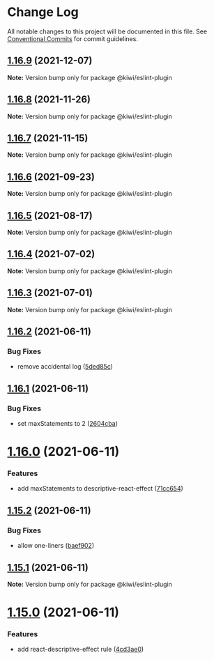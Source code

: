# Change Log

All notable changes to this project will be documented in this file.
See [Conventional Commits](https://conventionalcommits.org) for commit guidelines.

## [1.16.9](https://github.com/kaisermann/kiwi/compare/v1.16.8...v1.16.9) (2021-12-07)

**Note:** Version bump only for package @kiwi/eslint-plugin





## [1.16.8](https://github.com/kaisermann/kiwi/compare/v1.16.7...v1.16.8) (2021-11-26)

**Note:** Version bump only for package @kiwi/eslint-plugin





## [1.16.7](https://github.com/kaisermann/kiwi/compare/v1.16.6...v1.16.7) (2021-11-15)

**Note:** Version bump only for package @kiwi/eslint-plugin





## [1.16.6](https://github.com/kaisermann/kiwi/compare/v1.16.5...v1.16.6) (2021-09-23)

**Note:** Version bump only for package @kiwi/eslint-plugin





## [1.16.5](https://github.com/kaisermann/kiwi/compare/v1.16.4...v1.16.5) (2021-08-17)

**Note:** Version bump only for package @kiwi/eslint-plugin





## [1.16.4](https://github.com/kaisermann/kiwi/compare/v1.16.3...v1.16.4) (2021-07-02)

**Note:** Version bump only for package @kiwi/eslint-plugin





## [1.16.3](https://github.com/kaisermann/kiwi/compare/v1.16.2...v1.16.3) (2021-07-01)

**Note:** Version bump only for package @kiwi/eslint-plugin





## [1.16.2](https://github.com/kaisermann/kiwi/compare/v1.16.1...v1.16.2) (2021-06-11)


### Bug Fixes

* remove accidental log ([5ded85c](https://github.com/kaisermann/kiwi/commit/5ded85c13938266c2062fb8c607d7436debe3649))





## [1.16.1](https://github.com/kaisermann/kiwi/compare/v1.16.0...v1.16.1) (2021-06-11)


### Bug Fixes

* set maxStatements to 2 ([2604cba](https://github.com/kaisermann/kiwi/commit/2604cbaad1d4bd959c88afbd613c65c0f0a25ca9))





# [1.16.0](https://github.com/kaisermann/kiwi/compare/v1.15.2...v1.16.0) (2021-06-11)


### Features

* add maxStatements to descriptive-react-effect ([71cc654](https://github.com/kaisermann/kiwi/commit/71cc65481d82e23d4c3e6d0e9486a8334127cf62))





## [1.15.2](https://github.com/kaisermann/kiwi/compare/v1.15.1...v1.15.2) (2021-06-11)


### Bug Fixes

* allow one-liners ([baef902](https://github.com/kaisermann/kiwi/commit/baef902872f0275d17695db318b73708a14acc94))





## [1.15.1](https://github.com/kaisermann/kiwi/compare/v1.15.0...v1.15.1) (2021-06-11)

**Note:** Version bump only for package @kiwi/eslint-plugin





# [1.15.0](https://github.com/kaisermann/kiwi/compare/v1.14.0...v1.15.0) (2021-06-11)


### Features

* add react-descriptive-effect rule ([4cd3ae0](https://github.com/kaisermann/kiwi/commit/4cd3ae03a018cf7426ae4b3e0c535634d2a91d04))
